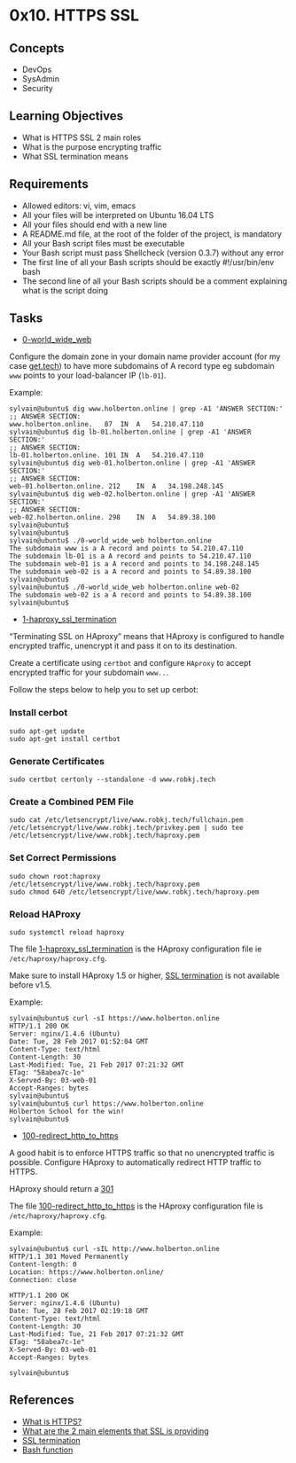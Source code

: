 # 0x10. HTTPS SSL

## Concepts
* DevOps
* SysAdmin
* Security

## Learning Objectives
* What is HTTPS SSL 2 main roles
* What is the purpose encrypting traffic
* What SSL termination means

## Requirements
* Allowed editors: vi, vim, emacs
* All your files will be interpreted on Ubuntu 16.04 LTS
* All your files should end with a new line
* A README.md file, at the root of the folder of the project, is mandatory
* All your Bash script files must be executable
* Your Bash script must pass Shellcheck (version 0.3.7) without any error
* The first line of all your Bash scripts should be exactly #!/usr/bin/env bash
* The second line of all your Bash scripts should be a comment explaining what is the script doing

## Tasks
>
+ [0-world_wide_web](./0-world_wide_web)

Configure the domain zone in your domain name provider account (for my case [get.tech](https://get.tech/)) to have more subdomains of A record type eg subdomain `www` points to your load-balancer IP (`lb-01`).

Example:
```
sylvain@ubuntu$ dig www.holberton.online | grep -A1 'ANSWER SECTION:'
;; ANSWER SECTION:
www.holberton.online.   87  IN  A   54.210.47.110
sylvain@ubuntu$ dig lb-01.holberton.online | grep -A1 'ANSWER SECTION:'
;; ANSWER SECTION:
lb-01.holberton.online. 101 IN  A   54.210.47.110
sylvain@ubuntu$ dig web-01.holberton.online | grep -A1 'ANSWER SECTION:'
;; ANSWER SECTION:
web-01.holberton.online. 212    IN  A   34.198.248.145
sylvain@ubuntu$ dig web-02.holberton.online | grep -A1 'ANSWER SECTION:'
;; ANSWER SECTION:
web-02.holberton.online. 298    IN  A   54.89.38.100
sylvain@ubuntu$
sylvain@ubuntu$
sylvain@ubuntu$ ./0-world_wide_web holberton.online
The subdomain www is a A record and points to 54.210.47.110
The subdomain lb-01 is a A record and points to 54.210.47.110
The subdomain web-01 is a A record and points to 34.198.248.145
The subdomain web-02 is a A record and points to 54.89.38.100
sylvain@ubuntu$
sylvain@ubuntu$ ./0-world_wide_web holberton.online web-02
The subdomain web-02 is a A record and points to 54.89.38.100
sylvain@ubuntu$
```
>
+ [1-haproxy_ssl_termination](./1-haproxy_ssl_termination)

“Terminating SSL on HAproxy” means that HAproxy is configured to handle encrypted traffic, unencrypt it and pass it on to its destination.

Create a certificate using `certbot` and configure `HAproxy` to accept encrypted traffic for your subdomain `www..`.

Follow the steps below to help you to set up cerbot:

### Install cerbot
```
sudo apt-get update
sudo apt-get install certbot
```

### Generate Certificates
```
sudo certbot certonly --standalone -d www.robkj.tech
```
### Create a Combined PEM File
```
sudo cat /etc/letsencrypt/live/www.robkj.tech/fullchain.pem /etc/letsencrypt/live/www.robkj.tech/privkey.pem | sudo tee /etc/letsencrypt/live/www.robkj.tech/haproxy.pem
```
### Set Correct Permissions
```
sudo chown root:haproxy /etc/letsencrypt/live/www.robkj.tech/haproxy.pem
sudo chmod 640 /etc/letsencrypt/live/www.robkj.tech/haproxy.pem
```
### Reload HAProxy
```
sudo systemctl reload haproxy
```

The file [1-haproxy_ssl_termination](./1-haproxy_ssl_termination) is the HAproxy configuration file ie `/etc/haproxy/haproxy.cfg`.

Make sure to install HAproxy 1.5 or higher, [SSL termination](https://en.wikipedia.org/wiki/TLS_termination_proxy) is not available before v1.5.

Example:
```
sylvain@ubuntu$ curl -sI https://www.holberton.online
HTTP/1.1 200 OK
Server: nginx/1.4.6 (Ubuntu)
Date: Tue, 28 Feb 2017 01:52:04 GMT
Content-Type: text/html
Content-Length: 30
Last-Modified: Tue, 21 Feb 2017 07:21:32 GMT
ETag: "58abea7c-1e"
X-Served-By: 03-web-01
Accept-Ranges: bytes
sylvain@ubuntu$
sylvain@ubuntu$ curl https://www.holberton.online
Holberton School for the win!
sylvain@ubuntu$
```

>
+ [100-redirect_http_to_https](./100-redirect_http_to_https)

A good habit is to enforce HTTPS traffic so that no unencrypted traffic is possible. Configure HAproxy to automatically redirect HTTP traffic to HTTPS.

HAproxy should return a [301](https://en.wikipedia.org/wiki/HTTP_301)

The file [100-redirect_http_to_https](./100-redirect_http_to_https) is the HAproxy configuration file is `/etc/haproxy/haproxy.cfg`.

Example:
```
sylvain@ubuntu$ curl -sIL http://www.holberton.online
HTTP/1.1 301 Moved Permanently
Content-length: 0
Location: https://www.holberton.online/
Connection: close

HTTP/1.1 200 OK
Server: nginx/1.4.6 (Ubuntu)
Date: Tue, 28 Feb 2017 02:19:18 GMT
Content-Type: text/html
Content-Length: 30
Last-Modified: Tue, 21 Feb 2017 07:21:32 GMT
ETag: "58abea7c-1e"
X-Served-By: 03-web-01
Accept-Ranges: bytes

sylvain@ubuntu$
```

## References
- [What is HTTPS?](https://www.instantssl.com/http-vs-https)
- [What are the 2 main elements that SSL is providing](https://www.sslshopper.com/why-ssl-the-purpose-of-using-ssl-certificates.html)
- [SSL termination](https://en.wikipedia.org/wiki/TLS_termination_proxy)
- [Bash function](https://tldp.org/LDP/abs/html/complexfunct.html)

